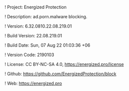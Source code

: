 ! Project: Energized Protection

! Description: ad.porn.malware blocking.

! Version: 6.32.0810.22.08.219.01

! Build Version: 22.08.219.01

! Build Date: Sun, 07 Aug 22 01:03:36 +06

! Version Code: 2190103

! License: CC BY-NC-SA 4.0, https://energized.pro/license

! Github: https://github.com/EnergizedProtection/block

! Web: https://energized.pro
